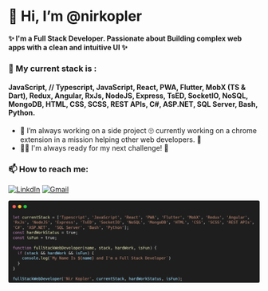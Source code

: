 # 👋 Hi, I’m @nirkopler

**✨ I'm a Full Stack Developer. Passionate about Building complex web apps with a clean and intuitive UI ✨**

### 💪 My current stack is :

#### JavaScript, // Typescript, JavaScript, React, PWA, Flutter, MobX (TS & Dart), Redux, Angular, RxJs, NodeJS, Express, TsED, SocketIO, NoSQL, MongoDB, HTML, CSS, SCSS, REST APIs, C#, ASP.NET, SQL Server, Bash, Python.

- 🌱 I’m always working on a side project 🙄 currently working on a chrome extension in a mission helping other web developers. 🤩
- 🐱‍🏍 I'm always ready for my next challenge! 👾

### 📫 How to reach me:

[![LinkdIn](https://img.shields.io/badge/LinkedIn-Nir%20Kopler-blue)](https://www.linkedin.com/in/nir-kopler/)
[![Gmail](https://img.shields.io/badge/GMAIL-nirkopler%40gmail.com-red)](mailto:nirkopler@gmail.com)

![nirkoplerStack](https://github.com/nirkopler/nirkopler/blob/main/nirkoplerStack.png)

<!---
nirkopler/nirkopler is a ✨ special ✨ repository because its `README.md` (this file) appears on your GitHub profile.
You can click the Preview link to take a look at your changes.
--->
